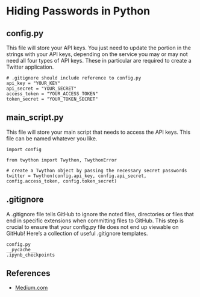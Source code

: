 # Hiding Passwords in Python

## config.py
This file will store your API keys. You just need to update the portion in the strings with your API keys, depending on the service you may or may not need all four types of API keys. These in particular are required to create a Twitter application.

```
# .gitignore should include reference to config.py
api_key = "YOUR_KEY"
api_secret = "YOUR_SECRET"
access_token = "YOUR_ACCESS_TOKEN"
token_secret = "YOUR_TOKEN_SECRET"
```

## main_script.py
This file will store your main script that needs to access the API keys. This file can be named whatever you like.

```
import config

from twython import Twython, TwythonError

# create a Twython object by passing the necessary secret passwords
twitter = Twython(config.api_key, config.api_secret, config.access_token, config.token_secret)
```
## .gitignore
A .gitignore file tells GitHub to ignore the noted files, directories or files that end in specific extensions when committing files to GitHub. This step is crucial to ensure that your config.py file does not end up viewable on GitHub! Here’s a collection of useful .gitignore templates.

```
config.py
__pycache__
.ipynb_checkpoints
```

## References
- [Medium.com](https://medium.com/black-tech-diva/hide-your-api-keys-7635e181a06c)